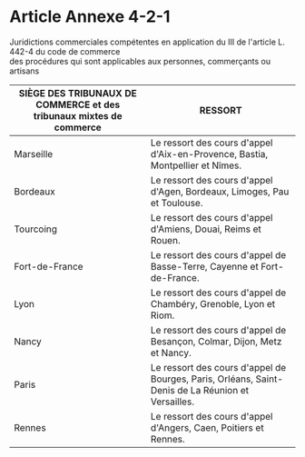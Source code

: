 # Article Annexe 4-2-1

Juridictions commerciales compétentes en application du III de l'article L. 442-4 du code de commerce\
des procédures qui sont applicables aux personnes, commerçants ou artisans

| SIÈGE DES TRIBUNAUX DE COMMERCE et des tribunaux mixtes de commerce | RESSORT |
| --- | --- |
| Marseille | Le ressort des cours d'appel d'Aix-en-Provence, Bastia, Montpellier et Nîmes. |
| Bordeaux | Le ressort des cours d'appel d'Agen, Bordeaux, Limoges, Pau et Toulouse. |
| Tourcoing | Le ressort des cours d'appel d'Amiens, Douai, Reims et Rouen. |
| Fort-de-France | Le ressort des cours d'appel de Basse-Terre, Cayenne et Fort-de-France. |
| Lyon | Le ressort des cours d'appel de Chambéry, Grenoble, Lyon et Riom. |
| Nancy | Le ressort des cours d'appel de Besançon, Colmar, Dijon, Metz et Nancy. |
| Paris | Le ressort des cours d'appel de Bourges, Paris, Orléans, Saint-Denis de La Réunion et Versailles. |
| Rennes | Le ressort des cours d'appel d'Angers, Caen, Poitiers et Rennes. |
